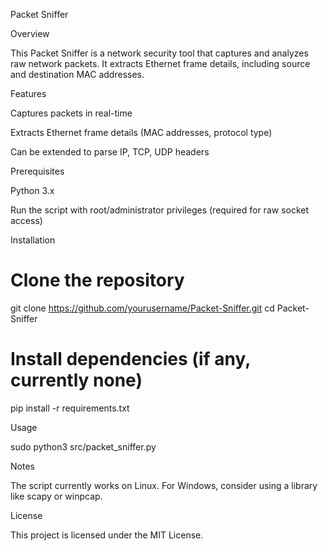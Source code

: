 Packet Sniffer

Overview

This Packet Sniffer is a network security tool that captures and analyzes raw network packets. It extracts Ethernet frame details, including source and destination MAC addresses.

Features

Captures packets in real-time

Extracts Ethernet frame details (MAC addresses, protocol type)

Can be extended to parse IP, TCP, UDP headers

Prerequisites

Python 3.x

Run the script with root/administrator privileges (required for raw socket access)

Installation

# Clone the repository
git clone https://github.com/yourusername/Packet-Sniffer.git
cd Packet-Sniffer

# Install dependencies (if any, currently none)
pip install -r requirements.txt

Usage

sudo python3 src/packet_sniffer.py

Notes

The script currently works on Linux. For Windows, consider using a library like scapy or winpcap.

License

This project is licensed under the MIT License.

